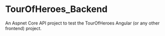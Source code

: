 # TourOfHeroes_Backend
An Aspnet Core API project to test the TourOfHeroes Angular (or any other frontend) project.
